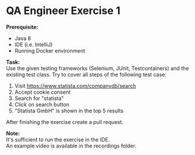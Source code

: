 # QA Engineer Exercise 1

**Prerequisite:**
- Java 8
- IDE (i.e. IntelliJ)
- Running Docker environment

**Task:**\
Use the given testing frameworks (Selenium, JUnit, Testcontainers) and the existing test class.
Try to cover all steps of the following test case:

1. Visit https://www.statista.com/companydb/search
2. Accept cookie consent
3. Search for "statista"
4. Click on search button
5. "Statista GmbH" is shown in the top 5 results

After finishing the exercise create a pull request.

**Note:**\
It's sufficient to run the exercise in the IDE.\
An example video is available in the recordings folder.
